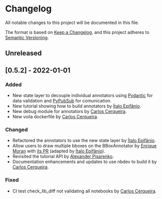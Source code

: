 # Changelog

All notable changes to this project will be documented in this file.

The format is based on [Keep a Changelog](https://keepachangelog.com/en/1.0.0/),
and this project adheres to [Semantic Versioning](https://semver.org/spec/v2.0.0.html).

## Unreleased

## [0.5.2] - 2022-01-01

### Added

- New state layer to decouple individual annotators using [Pydantic](https://pydantic-docs.helpmanual.io/) for data validation and [PyPubSub](https://pypi.org/project/PyPubSub/) for comunication.
- New tutorial showing how to build annotators by [Ítalo Epifânio](https://github.com/itepifanio).
- New debug module for annotators by [Carlos Cerqueira](https://github.com/Carloscerq).
- New voila dockerfile by [Carlos Cerqueira](https://github.com/Carloscerq).

### Changed

- Refactored the annotators to use the new state layer by [Ítalo Epifânio](https://github.com/itepifanio).
- Allow users to draw multiple bboxes on the BBoxAnnotator by [Enrique Moran](https://github.com/EnriqueMoran) with [its PR](https://github.com/palaimon/ipyannotator/pull/11) (adapted by [Ítalo Epifânio](https://github.com/itepifanio)).
- Revisited the tutorial API by [Alexander Pisarenko](https://github.com/AlexJoz).
- Documentation enhancements and updates to use nbdev to build it by [Carlos Cerqueira](https://github.com/Carloscerq).

### Fixed

- CI test check_lib_diff not validating all notebooks by [Carlos Cerqueira](https://github.com/Carloscerq).